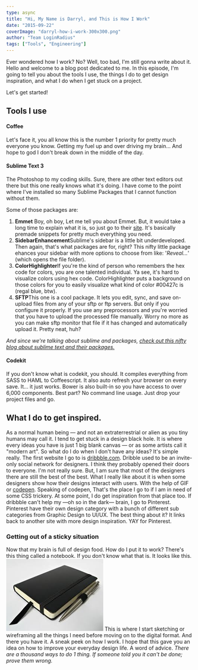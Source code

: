 ```yaml
---
type: async
title: "Hi, My Name is Darryl, and This is How I Work"
date: "2015-09-22"
coverImage: "darryl-how-i-work-300x300.png"
author: "Team LoginRadius"
tags: ["Tools", "Engineering"]
---
```


Ever wondered how I work? No? Well, too bad, I'm still gonna write about it. Hello and welcome to a blog post dedicated to me. In this episode, I'm going to tell you about the tools I use, the things I do to get design inspiration, and what I do when I get stuck on a project.

Let's get started!

## Tools I use

#### Coffee

Let's face it, you all know this is the number 1 priority for pretty much everyone you know. Getting my fuel up and over driving my brain... And hope to god I don't break down in the middle of the day.

#### Sublime Text 3

The Photoshop to my coding skills. Sure, there are other text editors out there but this one really knows what it's doing. I have come to the point where I've installed so many Sublime Packages that I cannot function without them.

Some of those packages are:

1. **Emmet** Boy, oh boy, Let me tell you about Emmet. But, it would take a long time to explain what it is, so just go to their [site](http://emmet.io/). It's basically premade snippets for pretty much everything you need.
2. **SidebarEnhancement**Sublime's sidebar is a little bit underdeveloped. Then again, that's what packages are for, right? This nifty little package ehances your sidebar with more options to choose from like: '_Reveal..._' (which opens the file folder).
3. **ColorHighlighter**If you're the kind of person who remembers the hex code for colors, you are one talented individual. Ya see, it's hard to visualize colors using hex code. ColorHighlighter puts a background on those colors for you to easily visualize what kind of color #00427c is (regal blue, btw).
4. **SFTP**This one is a cool package. It lets you edit, sync, and save on-upload files from any of your sftp or ftp servers. But only if you configure it properly. If you use any preprocessors and you're worried that you have to upload the processed file manually. Worry no more as you can make sftp monitor that file if it has changed and automatically upload it. Pretty neat, huh?

_And since we're talking about sublime and packages, [check out this nifty blog about sublime text and their packages.](/beginners-guide-for-sublime-text/)_

#### Codekit

If you don't know what is codekit, you should. It compiles everything from SASS to HAML to Coffeescript. It also auto refresh your browser on every save. It... it just works. Bower is also built-in so you have access to over 6,000 components. Best part? No command line usage. Just drop your project files and go.

## What I do to get inspired.

As a normal human being — and not an extraterrestrial or alien as you tiny humans may call it. I tend to get stuck in a design black hole. It is where every ideas you have is just 1 big blank canvas — or as some artists call it "modern art". So what do I do when I don't have any ideas? It's simple really. The first website I go to is [dribbble.com](http://dribbble.com). Dribble used to be an invite-only social network for designers. I think they probably opened their doors to everyone. I'm not really sure. But, I am sure that most of the designers there are still the best of the best. What I really like about it is when some designers show how their designs interact with users. With the help of GIF or [codepen](https://codepen.io/). Speaking of codepen, That's the place I go to if I am in need of some CSS trickery. At some point, I do get inspiration from that place too. If dribbble can't help my —oh so in the dark— brain, I go to Pinterest. Pinterest have their own design category with a bunch of different sub categories from Graphic Design to UI/UX. The best thing about it? It links back to another site with more design inspiration. YAY for Pinterest.

### Getting out of a sticky situation

Now that my brain is full of design food. How do I put it to work? There's this thing called a notebook. If you don't know what that is. It looks like this. ![notebook](./notebook.jpg) This is where I start sketching or wireframing all the things I need before moving on to the digital format. And there you have it. A sneak peek on how I work. I hope that this gave you an idea on how to improve your everyday design life. A word of advice. _There are a thousand ways to do 1 thing. If someone told you it can't be done; prove them wrong._
